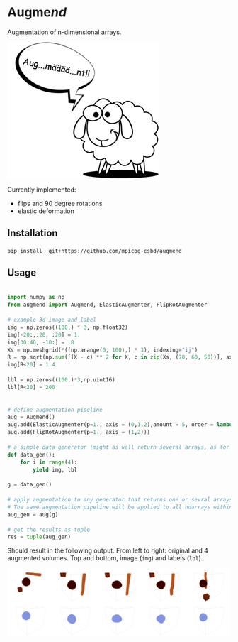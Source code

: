 # Augme*nd*

Augmentation of n-dimensional arrays.

![](imgs/augmerino.png)

Currently implemented:

* flips and 90 degree rotations
* elastic deformation 

## Installation

`pip install  git+https://github.com/mpicbg-csbd/augmend`

## Usage

```python

import numpy as np
from augmend import Augmend, ElasticAugmenter, FlipRotAugmenter

# example 3d image and label
img = np.zeros((100,) * 3, np.float32)
img[-20:,:20, :20] = 1.
img[30:40, -10:] = .8
Xs = np.meshgrid(*((np.arange(0, 100),) * 3), indexing="ij")
R = np.sqrt(np.sum([(X - c) ** 2 for X, c in zip(Xs, (70, 60, 50))], axis=0))
img[R<20] = 1.4

lbl = np.zeros((100,)*3,np.uint16)
lbl[R<20] = 200


# define augmentation pipeline
aug = Augmend()
aug.add(ElasticAugmenter(p=1., axis = (0,1,2),amount = 5, order = lambda x: 0 if x.dtype.type == np.uint16 else 1))
aug.add(FlipRotAugmenter(p=1., axis = (1,2)))

# a simple data generator (might as well return several arrays, as for a supervised data generator) 
def data_gen():
    for i in range(4):
        yield img, lbl

g = data_gen()

# apply augmentation to any generator that returns one or sevral arrays
# The same augmentation pipeline will be applied to all ndarrays within a single element of the generator
aug_gen = aug(g)

# get the results as tuple
res = tuple(aug_gen)


```
Should result in the following output. From left to right: original and 4 augmented volumes. Top and bottom, image (`img`) and labels (`lbl`).

![alt text](imgs/examples.png)





